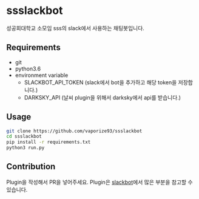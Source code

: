 # ssslackbot

성공회대학교 소모임 sss의 slack에서 사용하는 채팅봇입니다.

## Requirements

- git
- python3.6
- environment variable
  - SLACKBOT_API_TOKEN (slack에서 bot을 추가하고 해당 token을 저장합니다.)
  - DARKSKY_API (날씨 plugin을 위해서 darksky에서 api를 받습니다.)

## Usage

```bash
git clone https://github.com/vaporize93/ssslackbot
cd ssslackbot
pip install -r requirements.txt
python3 run.py
```

## Contribution

Plugin을 작성해서 PR을 넣어주세요.
Plugin은 [slackbot](https://github.com/lins05/slackbot)에서 많은 부분을 참고할 수 있습니다.
